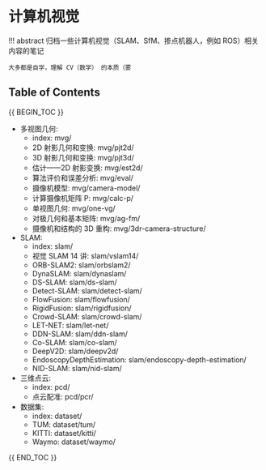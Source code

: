 # 计算机视觉

!!! abstract
    归档一些计算机视觉（SLAM、SfM、掺点机器人，例如 ROS）相关内容的笔记

    大多都是自学，理解 CV（数学） 的本质（雾

## Table of Contents

{{ BEGIN_TOC }}

- 多视图几何:
    - index: mvg/
    - 2D 射影几何和变换: mvg/pjt2d/
    - 3D 射影几何和变换: mvg/pjt3d/
    - 估计——2D 射影变换: mvg/est2d/
    - 算法评价和误差分析: mvg/eval/
    - 摄像机模型: mvg/camera-model/
    - 计算摄像机矩阵 P: mvg/calc-p/
    - 单视图几何: mvg/one-vg/
    - 对极几何和基本矩阵: mvg/ag-fm/
    - 摄像机和结构的 3D 重构: mvg/3dr-camera-structure/
- SLAM:
    - index: slam/
    - 视觉 SLAM 14 讲: slam/vslam14/
    - ORB-SLAM2: slam/orbslam2/
    - DynaSLAM: slam/dynaslam/
    - DS-SLAM: slam/ds-slam/
    - Detect-SLAM: slam/detect-slam/
    - FlowFusion: slam/flowfusion/
    - RigidFusion: slam/rigidfusion/
    - Crowd-SLAM: slam/crowd-slam/
    - LET-NET: slam/let-net/
    - DDN-SLAM: slam/ddn-slam/
    - Co-SLAM: slam/co-slam/
    - DeepV2D: slam/deepv2d/
    - EndoscopyDepthEstimation: slam/endoscopy-depth-estimation/
    - NID-SLAM: slam/nid-slam/
- 三维点云:
    - index: pcd/
    - 点云配准: pcd/pcr/
- 数据集:
    - index: dataset/
    - TUM: dataset/tum/
    - KITTI: dataset/kitti/
    - Waymo: dataset/waymo/

{{ END_TOC }}
